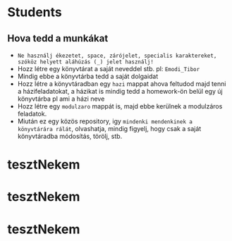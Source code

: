 # Students

## Hova tedd a munkákat

 - `Ne használj ékezetet, space, zárójelet, specialis karaktereket, szóköz helyett aláhúzás (_) jelet használj!`
 - Hozz létre egy könyvtárat a saját neveddel stb. pl: `Emodi_Tibor`
 - Mindig ebbe a könyvtárba tedd a saját dolgaidat
 - Hozz létre a könyvtáradban egy `hazi` mappat ahova feltudod majd tenni a házifeladatokat, a házikat is mindig 
   tedd a homework-ön belül egy új könyvtárba pl ami a házi neve
 - Hozz létre egy `modulzaro` mappát is, majd ebbe kerülnek a modulzáros feladatok.
 - Miután ez egy közös repository, igy `mindenki mendenkinek a könyvtárára rálát`, olvashatja, mindig figyelj, hogy csak a saját
   könyvtáradba módosítás, törölj, stb.
# tesztNekem
# tesztNekem
# tesztNekem
